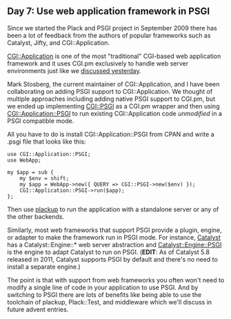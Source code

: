 ## Day 7: Use web application framework in PSGI

Since we started the Plack and PSGI project in September 2009 there has been a lot of feedback from the authors of popular frameworks such as Catalyst, Jifty, and CGI::Application.

[CGI::Application](http://cgi-app.org/) is one of the most "traditional" CGI-based web application framework and it uses CGI.pm exclusively to handle web server environments just like we [discussed yesterday](http://advent.plackperl.org/2009/12/day-6-convert-cgi-apps-to-psgi.html).

Mark Stosberg, the current maintainer of CGI::Application, and I have been collaborating on adding PSGI support to CGI::Application. We thought of multiple approaches including adding native PSGI support to CGI.pm, but we ended up implementing [CGI::PSGI](http://search.cpan.org/perldoc?CGI::PSGI) as a CGI.pm wrapper and then using [CGI::Application::PSGI](http://search.cpan.org/perldoc?CGI::Application::PSGI) to run existing CGI::Application code *unmodified* in a PSGI compatible mode.

All you have to do is install CGI::Application::PSGI from CPAN and write a .psgi file that looks like this:

    use CGI::Application::PSGI;
    use WebApp;

    my $app = sub {
        my $env = shift;
        my $app = WebApp->new({ QUERY => CGI::PSGI->new($env) });
        CGI::Application::PSGI->run($app);
    };

Then use [plackup](http://advent.plackperl.org/2009/12/day-3-using-plackup.html) to run the application with a standalone server or any of the other backends.

Similarly, most web frameworks that support PSGI provide a plugin, engine, or adapter to make the framework run in PSGI mode. For instance, [Catalyst](http://www.catalystframework.org/) has a Catalyst::Engine::* web server abstraction and [Catalyst::Engine::PSGI](http://search.cpan.org/perldoc?Catalyst::Engine::PSGI) is the engine to adapt Catalyst to run on PSGI. (**EDIT**: As of Catalyst 5.8 released in 2011, Catalyst supports PSGI by default and there's no need to install a separate engine.)

The point is that with support from web frameworks you often won't need to modify a single line of code in your application to use PSGI. And by switching to PSGI there are lots of benefits like being able to use the toolchain of plackup, Plack::Test, and middleware which we'll discuss in future advent entries.
